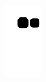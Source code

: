 

  ![Snake animation](https://github.com/rafaballerini/rafaballerini/blob/output/github-contribution-grid-snake.svg)
 
</div>
